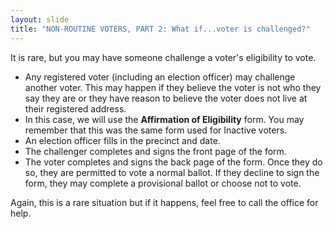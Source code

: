 ```yaml
---
layout: slide
title: "NON-ROUTINE VOTERS, PART 2: What if...voter is challenged?"
---
```


It is rare, but you may have someone challenge a voter's eligibility to vote.

-   Any registered voter (including an election officer) may challenge another voter. This may happen if they believe the voter is not who they say they are or they have reason to believe the voter does not live at their registered address.
-   In this case, we will use the **Affirmation of Eligibility** form. You may remember that this was the same form used for Inactive voters.
-   An election officer fills in the precinct and date.
-   The challenger completes and signs the front page of the form.
-   The voter completes and signs the back page of the form. Once they do so, they are permitted to vote a normal ballot. If they decline to sign the form, they may complete a provisional ballot or choose not to vote.

Again, this is a rare situation but if it happens, feel free to call the office for help.